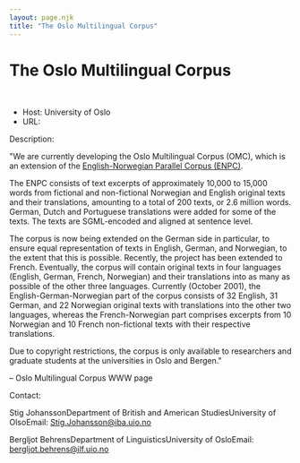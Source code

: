 ```yaml
---
layout: page.njk
title: "The Oslo Multilingual Corpus"
---
```

# The Oslo Multilingual Corpus



 
 


* Host: University of Oslo
* URL:


 Description:
 
 "We are currently developing the Oslo Multilingual Corpus (OMC), which is an extension
 of the [English-Norwegian Parallel Corpus (ENPC)](https://www.tei-c.org/activities/projects/the-english-norwegian-parallel-corpus/).
 
 The ENPC consists of text excerpts of approximately 10,000 to 15,000 words from fictional
 and non-fictional Norwegian and English original texts and their translations, amounting
 to a total of 200 texts, or 2.6 million words. German, Dutch and Portuguese translations
 were added for some of the texts. The texts are SGML-encoded and aligned at sentence
 level.
 
 The corpus is now being extended on the German side in particular, to ensure equal
 representation of texts in English, German, and Norwegian, to the extent that this
 is possible. Recently, the project has been extended to French. Eventually, the corpus
 will contain original texts in four languages (English, German, French, Norwegian)
 and their translations into as many as possible of the other three languages. Currently
 (October 2001), the English-German-Norwegian part of the corpus consists of 32 English,
 31 German, and 22 Norwegian original texts with translations into the other two languages,
 whereas the French-Norwegian part comprises excerpts from 10 Norwegian and 10 French
 non-fictional texts with their respective translations.
 
 Due to copyright restrictions, the corpus is only available to researchers and graduate
 students at the universities in Oslo and Bergen."
 
 – Oslo Multilingual Corpus WWW page
 
 Contact:
 
 
 Stig JohanssonDepartment of British and American StudiesUniversity of OlsoEmail: [Stig.Johansson@iba.uio.no](mailto:Stig.Johansson@ida.uio.no)

Bergljot BehrensDepartment of LinguisticsUniversity of OsloEmail: [bergljot.behrens@ilf.uio.no](mailto:bergljot.behrens@ilf.uio.no)


